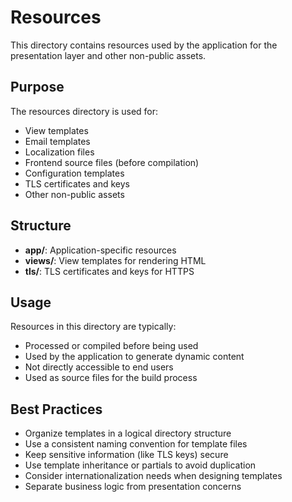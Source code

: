 # Resources

This directory contains resources used by the application for the presentation layer and other non-public assets.

## Purpose

The resources directory is used for:
- View templates
- Email templates
- Localization files
- Frontend source files (before compilation)
- Configuration templates
- TLS certificates and keys
- Other non-public assets

## Structure

- **app/**: Application-specific resources
- **views/**: View templates for rendering HTML
- **tls/**: TLS certificates and keys for HTTPS

## Usage

Resources in this directory are typically:
- Processed or compiled before being used
- Used by the application to generate dynamic content
- Not directly accessible to end users
- Used as source files for the build process

## Best Practices

- Organize templates in a logical directory structure
- Use a consistent naming convention for template files
- Keep sensitive information (like TLS keys) secure
- Use template inheritance or partials to avoid duplication
- Consider internationalization needs when designing templates
- Separate business logic from presentation concerns
